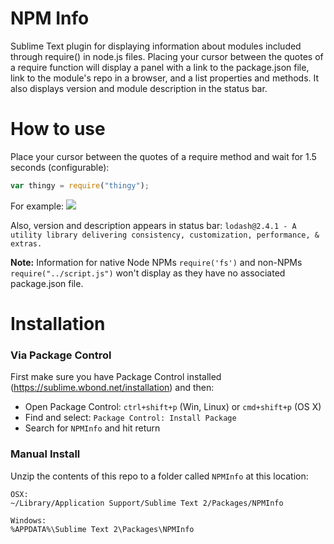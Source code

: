 NPM Info
========

Sublime Text plugin for displaying information about modules included through require() in node.js files. Placing your cursor between the quotes of a require function will display a panel with a link to the package.json file, link to the module's repo in a browser, and a list properties and methods. It also displays version and module description in the status bar.

How to use
========

Place your cursor between the quotes of a require method and wait for 1.5 seconds (configurable):
```javascript
var thingy = require("thingy");
```

For example:
![](https://raw.github.com/dsteinbach/npm-info/screenshots/thingy.jpg)


Also, version and description appears in status bar:
```lodash@2.4.1 - A utility library delivering consistency, customization, performance, & extras.```

**Note:** Information for native Node NPMs `require('fs')` and non-NPMs `require("../script.js")` won't display as they have no associated package.json file.

Installation
========

### Via Package Control
First make sure you have Package Control installed (https://sublime.wbond.net/installation) and then:

* Open Package Control: `ctrl+shift+p` (Win, Linux) or `cmd+shift+p` (OS X)
* Find and select: `Package Control: Install Package`
* Search for `NPMInfo` and hit return

### Manual Install

Unzip the contents of this repo to a folder called `NPMInfo` at this location:
```
OSX:
~/Library/Application Support/Sublime Text 2/Packages/NPMInfo
```
```
Windows:
%APPDATA%\Sublime Text 2\Packages\NPMInfo
```
